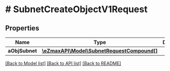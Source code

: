 # # SubnetCreateObjectV1Request

## Properties

Name | Type | Description | Notes
------------ | ------------- | ------------- | -------------
**aObjSubnet** | [**\eZmaxAPI\Model\SubnetRequestCompound[]**](SubnetRequestCompound.md) |  |

[[Back to Model list]](../../README.md#models) [[Back to API list]](../../README.md#endpoints) [[Back to README]](../../README.md)
